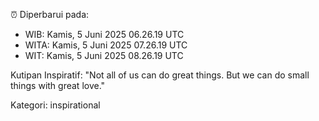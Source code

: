 ⏰ Diperbarui pada:
- WIB: Kamis, 5 Juni 2025 06.26.19 UTC
- WITA: Kamis, 5 Juni 2025 07.26.19 UTC
- WIT: Kamis, 5 Juni 2025 08.26.19 UTC

Kutipan Inspiratif:
"Not all of us can do great things. But we can do small things with great love."


Kategori: inspirational

